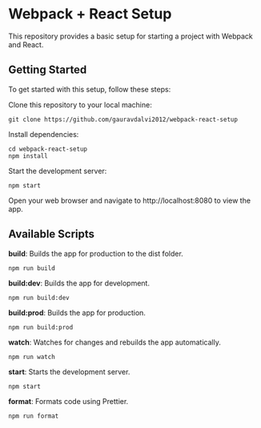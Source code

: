 # Webpack + React Setup
This repository provides a basic setup for starting a project with Webpack and React.

## Getting Started
To get started with this setup, follow these steps:

Clone this repository to your local machine:

    git clone https://github.com/gauravdalvi2012/webpack-react-setup

Install dependencies:
    
    cd webpack-react-setup
    npm install

Start the development server:
    
    npm start

Open your web browser and navigate to http://localhost:8080 to view the app.

## Available Scripts
**build**: Builds the app for production to the dist folder.
    
    npm run build

**build:dev**: Builds the app for development.
    
    npm run build:dev

**build:prod**: Builds the app for production.

    npm run build:prod

**watch**: Watches for changes and rebuilds the app automatically.
    
    npm run watch

**start**: Starts the development server.
    
    npm start

**format**: Formats code using Prettier.
    
    npm run format